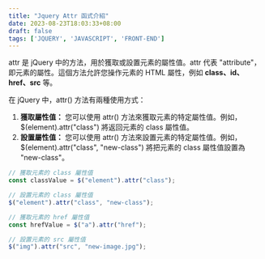 ```yaml
---
title: "Jquery Attr 函式介紹"
date: 2023-08-23T18:03:33+08:00
draft: false
tags: ['JQUERY', 'JAVASCRIPT', 'FRONT-END']
---
```


attr 是 jQuery 中的方法，用於獲取或設置元素的屬性值。attr 代表 "attribute"，即元素的屬性。這個方法允許您操作元素的 HTML 屬性，例如 <span class="info">**class、id、href、src**</span> 等。

在 jQuery 中，attr() 方法有兩種使用方式：

1. **獲取屬性值：** 您可以使用 attr() 方法來獲取元素的特定屬性值。例如，$(element).attr("class") 將返回元素的 class 屬性值。
2. **設置屬性值：** 您可以使用 attr() 方法來設置元素的特定屬性值。例如，$(element).attr("class", "new-class") 將把元素的 class 屬性值設置為 "new-class"。


```js
// 獲取元素的 class 屬性值
const classValue = $("element").attr("class");

// 設置元素的 class 屬性值
$("element").attr("class", "new-class");

// 獲取元素的 href 屬性值
const hrefValue = $("a").attr("href");

// 設置元素的 src 屬性值
$("img").attr("src", "new-image.jpg");
```